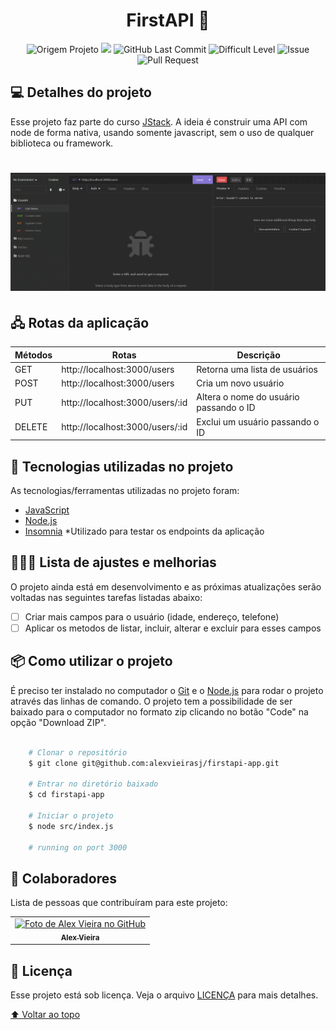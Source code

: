 <h1 id="title" align="center">
  FirstAPI 🥇
</h1>

<p align="center">
    <img alt="Origem Projeto" src="https://img.shields.io/badge/Project-Course-informational">
    <img src="https://img.shields.io/badge/Course-JStack-brightgreen"></img>
    <img alt="GitHub Last Commit" src="https://img.shields.io/github/last-commit/alexvieirasj/firstapi-app">
    <img alt="Difficult Level" src="https://img.shields.io/badge/level-medium-yellow">
    <img alt="Issue" src="https://img.shields.io/bitbucket/issues/alexvieirasj/firstapi-app?style=critical">
    <img alt="Pull Request" src="https://img.shields.io/bitbucket/pr-raw/alexvieirasj/firstapi-app?style=critical">
</p>

## 💻 Detalhes do projeto

Esse projeto faz parte do curso [JStack](https://jstack.com.br/). A ideia é construir uma API com node de forma nativa, usando somente javascript, sem o uso de qualquer biblioteca ou framework.

<h1 align="center">
    <img alt="Capa Projeto" title="CapaProjeto" src="./demonstracao-aplicacao.gif" />
</h1>

## 🖧 Rotas da aplicação

| Métodos | Rotas | Descrição |
|---------|-------|-----------|
| GET    | http://localhost:3000/users     | Retorna uma lista de usuários          |
| POST   | http://localhost:3000/users     | Cria um novo usuário                   |
| PUT    | http://localhost:3000/users/:id | Altera o nome do usuário passando o ID |
| DELETE | http://localhost:3000/users/:id | Exclui um usuário passando o ID        |

## :rocket: Tecnologias utilizadas no projeto

As tecnologias/ferramentas utilizadas no projeto foram:

- [JavaScript](https://developer.mozilla.org/en-US/docs/Web/JavaScript)
- [Node.js](https://nodejs.org/)
- [Insomnia](https://insomnia.rest/) *Utilizado para testar os endpoints da aplicação

## 👨🏻‍💻 Lista de ajustes e melhorias

O projeto ainda está em desenvolvimento e as próximas atualizações serão voltadas nas seguintes tarefas listadas abaixo:

- [ ] Criar mais campos para o usuário (idade, endereço, telefone)
- [ ] Aplicar os metodos de listar, incluir, alterar e excluir para esses campos

## :package: Como utilizar o projeto

É preciso ter instalado no computador o [Git](https://git-scm.com) e o [Node.js](https://nodejs.org/) para rodar o projeto através das linhas de comando. O projeto tem a possibilidade de ser baixado para o computador no formato zip clicando no botão "Code" na opção "Download ZIP".

```bash

    # Clonar o repositório
    $ git clone git@github.com:alexvieirasj/firstapi-app.git

    # Entrar no diretório baixado
    $ cd firstapi-app

    # Iniciar o projeto
    $ node src/index.js 
    
    # running on port 3000 
```

## 🤝 Colaboradores

Lista de pessoas que contribuíram para este projeto:

<table>
  <tr>
    <td align="center">
      <a href="#">
        <img src="https://avatars.githubusercontent.com/u/23263907" width="100px;" alt="Foto de Alex Vieira no GitHub"/><br>
        <sub>
          <b>Alex Vieira</b>
        </sub>
      </a>
    </td>
  </tr>
</table>

## 📝 Licença

Esse projeto está sob licença. Veja o arquivo [LICENÇA](LICENSE) para mais detalhes.

[⬆ Voltar ao topo](#title)
